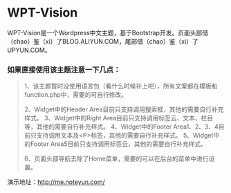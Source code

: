 WPT-Vision
==========
WPT-Vision是一个Wordpress中文主题，基于Bootstrap开发。页面头部借（chao）鉴（xi）了BLOG.ALIYUN.COM，尾部借（chao）鉴（xi）了UPYUN.COM。

### 如果直接使用该主题注意一下几点： 
>
> 1、该主题暂时没使用语言包（看什么时候补上吧），所有文案都在模板和function.php中，需要的可自行修改。
>
> 2、Widget中的Header Area目前只支持调用搜索框，其他的需要自行补充样式。
> 3、Widget中的Right Area目前只支持调用标签云、文本、栏目等，其他的需要自行补充样式。
> 4、Widget中的Footer Area1、2、3、4目前只支持调用文本及\<P\>标签，其他的需要自行补充样式。
> 5、Widget中的Footer Area5目前只支持调用标签云，其他的需要自行补充样式。
>
> 6、页面头部导航去除了Home菜单，需要的可以在后台的菜单中进行设置。

演示地址：http://me.noteyun.com/
